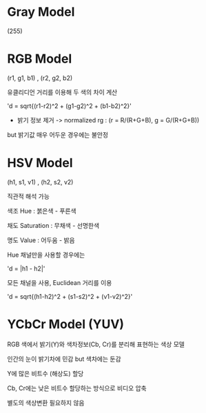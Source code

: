 # Gray Model

(255)

# RGB Model

(r1, g1, b1) , (r2, g2, b2)

유클리디언 거리를 이용해 두 색의 차이 계산

'd = sqrt{(r1-r2)^2 + (g1-g2)^2 + (b1-b2)^2}'

* 밝기 정보 제거 -> normalized rg : (r = R/(R+G+B), g = G/(R+G+B))

but 밝기값 매우 어두운 경우에는 불안정

# HSV Model

(h1, s1, v1) , (h2, s2, v2)

직관적 해석 가능

색조 Hue : 붉은색 - 푸른색

채도 Saturation : 무채색 - 선명한색

명도 Value : 어두움 - 밝음

Hue 채널만을 사용할 경우에는 

'd = |h1 - h2|'

모든 채널을 사용, Euclidean 거리를 이용

'd = sqrt{(h1-h2)^2 + (s1-s2)^2 + (v1-v2)^2}'

# YCbCr Model (YUV)

RGB 색에서 밝기(Y)와 색차정보(Cb, Cr)를 분리해 표현하는 색상 모델

인간의 눈이 밝기차에 민감 but 색차에는 둔감

Y에 많은 비트수 (해상도) 할당

Cb, Cr에는 낮은 비트수 할당하는 방식으로 비디오 압축

별도의 색상변환 필요하지 않음

